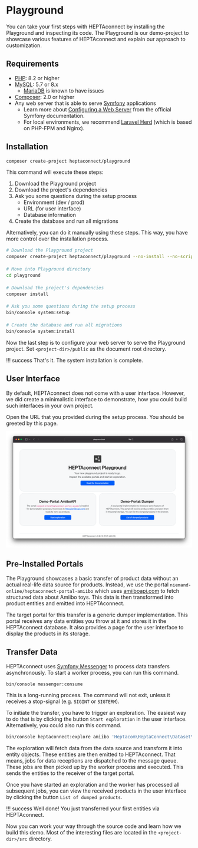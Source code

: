 # Playground

You can take your first steps with HEPTAconnect by installing the Playground and inspecting its code.
The Playground is our demo-project to showcase various features of HEPTAconnect and explain our approach to customization.

## Requirements

- [PHP](https://www.php.net/): 8.2 or higher
- [MySQL](https://www.mysql.com/): 5.7 or 8.x
    - [MariaDB](https://mariadb.org/) is known to have issues
- [Composer](https://getcomposer.org/): 2.0 or higher
- Any web server that is able to serve [Symfony](https://symfony.com/) applications
    - Learn more about [Configuring a Web Server](https://symfony.com/doc/5.x/setup/web_server_configuration.html) from the official Symfony documentation.
    - For local environments, we recommend [Laravel Herd](https://herd.laravel.com/) (which is based on PHP-FPM and Nginx).

## Installation

```sh
composer create-project heptaconnect/playground
```

This command will execute these steps:

1. Download the Playground project
2. Download the project's dependencies
3. Ask you some questions during the setup process
    - Environment (dev / prod)
    - URL (for user interface)
    - Database information
4. Create the database and run all migrations

Alternatively, you can do it manually using these steps.
This way, you have more control over the installation process.

```sh
# Download the Playground project
composer create-project heptaconnect/playground --no-install --no-scripts

# Move into Playground directory
cd playground

# Download the project's dependencies
composer install

# Ask you some questions during the setup process
bin/console system:setup

# Create the database and run all migrations
bin/console system:install
```

Now the last step is to configure your web server to serve the Playground project.
Set `<project-dir>/public` as the document root directory.

!!! success
    That's it. The system installation is complete.

## User Interface

By default, HEPTAconnect does not come with a user interface.
However, we did create a minimalistic interface to demonstrate, how you could build such interfaces in your own project.

Open the URL that you provided during the setup process. You should be greeted by this page.

![](../../assets/screenshot/heptaconnect-playground-start.png)

## Pre-Installed Portals

The Playground showcases a basic transfer of product data without an actual real-life data source for products.
Instead, we use the portal `niemand-online/heptaconnect-portal-amiibo` which uses [amiiboapi.com](https://amiiboapi.com/docs/) to fetch structured data about Amiibo toys.
This data is then transformed into product entities and emitted into HEPTAconnect.

The target portal for this transfer is a generic dumper implementation.
This portal receives any data entities you throw at it and stores it in the HEPTAconnect database.
It also provides a page for the user interface to display the products in its storage.

## Transfer Data

HEPTAconnect uses [Symfony Messenger](https://symfony.com/doc/5.x/messenger.html) to process data transfers asynchronously.
To start a worker process, you can run this command.

```sh
bin/console messenger:consume
```

This is a long-running process.
The command will not exit, unless it receives a stop-signal (e.g. `SIGINT` or `SIGTERM`).

To initiate the transfer, you have to trigger an exploration.
The easiest way to do that is by clicking the button `Start exploration` in the user interface.
Alternatively, you could also run this command.

```sh
bin/console heptaconnect:explore amiibo 'Heptacom\HeptaConnect\Dataset\Ecommerce\Product\Product'
```

The exploration will fetch data from the data source and transform it into entity objects.
These entities are then emitted to HEPTAconnect.
That means, jobs for data receptions are dispatched to the message queue.
These jobs are then picked up by the worker process and executed.
This sends the entities to the receiver of the target portal.

Once you have started an exploration and the worker has processed all subsequent jobs, you can view the received products in the user interface by clicking the button `List of dumped products`.

!!! success
    Well done! You just transferred your first entities via HEPTAconnect.

Now you can work your way through the source code and learn how we build this demo.
Most of the interesting files are located in the `<project-dir>/src` directory.
